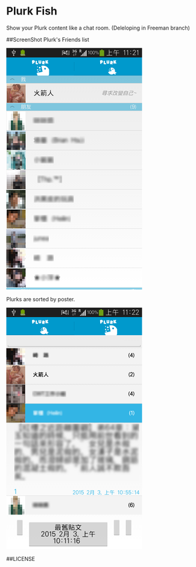 Plurk Fish
==========
Show your Plurk content like a chat room.
(Deleloping in Freeman branch)

##ScreenShot
Plurk's Friends list


![Alt text](screenshot_1.png)


Plurks are sorted by poster.


![Alt text](screenshot_2.png)


##LICENSE
